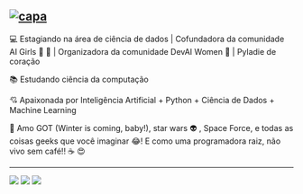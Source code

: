 [![capa](https://github.com/lauraDamacenoAlmeida/lauraDamacenoAlmeida/blob/master/github-page.png)](https://github.com/lauraDamacenoAlmeida?tab=repositories)
---
:computer: Estagiando na área de ciência de dados | Cofundadora da comunidade AI Girls :robot: :sparkling_heart: | Organizadora da comunidade DevAI Women :yellow_heart: | Pyladie de coração 

:books: Estudando ciência da computação

:cupid: Apaixonada por Inteligência Artificial + Python + Ciência de Dados + Machine Learning

:star2: Amo GOT (Winter is coming, baby!), star wars :alien: , Space Force, e todas as coisas geeks que você imaginar :joy:! E como uma programadora raiz, não vivo sem café!! :coffee: :heart_eyes: 

---

[![](https://img.shields.io/badge/blog-eebcc1)](https://lauradamacenoalmeida.github.io/)
[![](https://img.shields.io/badge/linkedin-9ed0d5)](https://www.linkedin.com/in/laura-damaceno/)
![](https://img.shields.io/github/followers/lauraDamacenoAlmeida?style=social)

